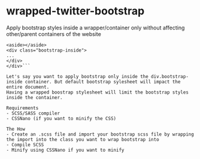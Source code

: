 # wrapped-twitter-bootstrap
Apply bootstrap styles inside a wrapper/container only without affecting other/parent containers of the website

```<div class="non-bs-parent">
<aside></aside>
<div class="bootstrap-inside">
... 
</div>
</div>```

Let's say you want to apply bootstrap only inside the div.bootstrap-inside container. But default bootstrap sylesheet will impact the entire document.
Having a wrapped boostrap stylesheet will limit the bootstrap styles inside the container.

Requirements
- SCSS/SASS compiler
- CSSNano (if you want to minify the CSS)

The How
- Create an .scss file and import your bootstrap scss file by wrapping the import into the class you want to wrap bootstrap into
- Compile SCSS 
- Minify using CSSNano if you want to minify

